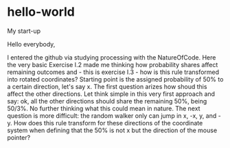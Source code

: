 # hello-world
My start-up

Hello everybody, 

I entered the github via studying processing with the NatureOfCode. Here the very basic Exercise I.2 made me thinking how probability shares affect remaining outcomes and - this is exercise I.3 - how is this rule transformed into rotated coordinates?
Starting point is the assigned probability of 50% to a certain direction, let's say x. The first question arizes how shoud this affect the other directions. Let think simple in this very first approach and say: ok, all the other directions should share the remaining 50%, being 50/3%. No further thinking what this could mean in nature. The next question is more difficult: the random walker only can jump in x, -x, y, and -y. How does this rule transform for these directions of the coordinate system when defining that the 50% is not x but the direction of the mouse pointer?
